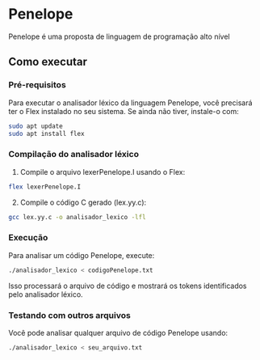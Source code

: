 # Penelope
Penelope é uma proposta de linguagem de programação alto nível

## Como executar

### Pré-requisitos
Para executar o analisador léxico da linguagem Penelope, você precisará ter o Flex instalado no seu sistema. Se ainda não tiver, instale-o com:

```bash
sudo apt update
sudo apt install flex
```

### Compilação do analisador léxico
1. Compile o arquivo lexerPenelope.I usando o Flex:
```bash
flex lexerPenelope.I
```

2. Compile o código C gerado (lex.yy.c):
```bash
gcc lex.yy.c -o analisador_lexico -lfl
```

### Execução
Para analisar um código Penelope, execute:
```bash
./analisador_lexico < codigoPenelope.txt
```

Isso processará o arquivo de código e mostrará os tokens identificados pelo analisador léxico.

### Testando com outros arquivos
Você pode analisar qualquer arquivo de código Penelope usando:
```bash
./analisador_lexico < seu_arquivo.txt
```